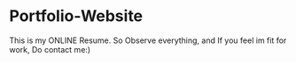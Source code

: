# Portfolio-Website
This is my ONLINE Resume. So Observe everything, and If you feel im fit for work, Do contact me:)
